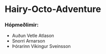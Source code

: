 Hairy-Octo-Adventure
====================
### Hópmeðlimir:
* Auðun Vetle Atlason
* Snorri Arnarson
* Þórarinn Víkingur Sveinsson
